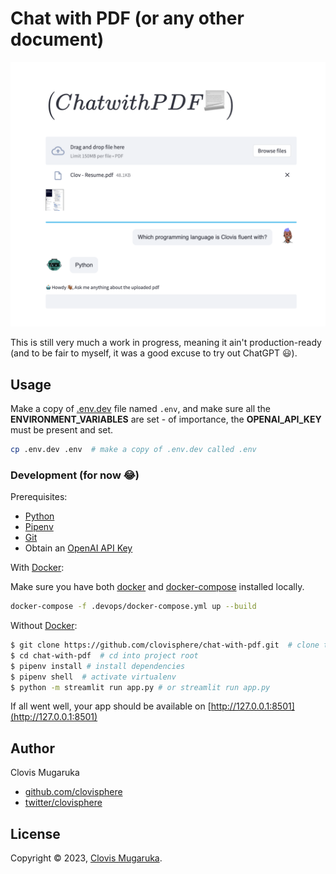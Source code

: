 # Chat with PDF (or any other document)

![pdf chat-bot (preview)](docs/chat-bot.png)

 This is still very much a work in progress, meaning it ain't production-ready 
 (and to be fair to myself, it was a good excuse to try out ChatGPT 😃).
 
## Usage
Make a copy of [.env.dev](.env.dev) file named `.env`, 
and make sure all the **ENVIRONMENT_VARIABLES** are set - of importance, 
the **OPENAI_API_KEY** must be present and set.

```bash
cp .env.dev .env  # make a copy of .env.dev called .env
```

### Development (for now 😂)

Prerequisites:

- [Python](https://www.python.org/downloads/release/python-3112/)
- [Pipenv](https://pipenv.pypa.io/en/latest/)
- [Git](https://git-scm.com/)
- Obtain an [OpenAI API Key](https://platform.openai.com/account/api-keys)

With [Docker](https://www.docker.com/):

Make sure you have both [docker](https://www.docker.com/) and
[docker-compose](https://docs.docker.com/compose/) installed locally.

```bash
docker-compose -f .devops/docker-compose.yml up --build
````

Without [Docker](https://www.docker.com/):

```bash
$ git clone https://github.com/clovisphere/chat-with-pdf.git  # clone the repo
$ cd chat-with-pdf  # cd into project root
$ pipenv install # install dependencies
$ pipenv shell  # activate virtualenv
$ python -m streamlit run app.py # or streamlit run app.py
```

If all went well, your app should be available on [http://127.0.0.1:8501](http://127.0.0.1:8501)


## Author

Clovis Mugaruka

- [github.com/clovisphere](https://github.com/clovisphere)
- [twitter/clovisphere](https://twitter.com/clovisphere)

## License

Copyright ©️ 2023, [Clovis Mugaruka](https://clovisphere.com).